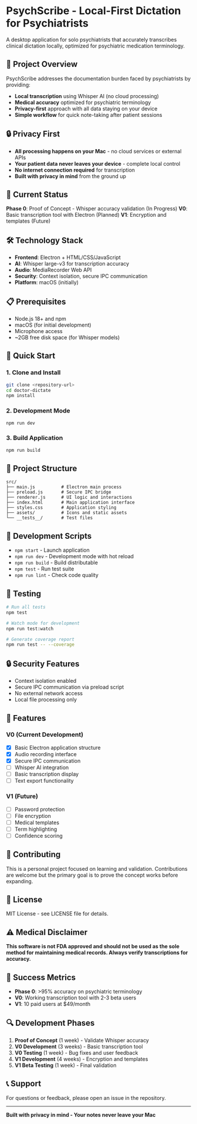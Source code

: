 # PsychScribe - Local-First Dictation for Psychiatrists

A desktop application for solo psychiatrists that accurately transcribes clinical dictation locally, optimized for psychiatric medication terminology.

## 🎯 Project Overview

PsychScribe addresses the documentation burden faced by psychiatrists by providing:
- **Local transcription** using Whisper AI (no cloud processing)
- **Medical accuracy** optimized for psychiatric terminology
- **Privacy-first** approach with all data staying on your device
- **Simple workflow** for quick note-taking after patient sessions

## 🔒 Privacy First

- **All processing happens on your Mac** - no cloud services or external APIs
- **Your patient data never leaves your device** - complete local control
- **No internet connection required** for transcription
- **Built with privacy in mind** from the ground up

## 🚀 Current Status

**Phase 0**: Proof of Concept - Whisper accuracy validation (In Progress)
**V0**: Basic transcription tool with Electron (Planned)
**V1**: Encryption and templates (Future)

## 🛠️ Technology Stack

- **Frontend**: Electron + HTML/CSS/JavaScript
- **AI**: Whisper large-v3 for transcription accuracy
- **Audio**: MediaRecorder Web API
- **Security**: Context isolation, secure IPC communication
- **Platform**: macOS (initially)

## 📋 Prerequisites

- Node.js 18+ and npm
- macOS (for initial development)
- Microphone access
- ~2GB free disk space (for Whisper models)

## 🚀 Quick Start

### 1. Clone and Install
```bash
git clone <repository-url>
cd doctor-dictate
npm install
```

### 2. Development Mode
```bash
npm run dev
```

### 3. Build Application
```bash
npm run build
```

## 📁 Project Structure

```
src/
├── main.js          # Electron main process
├── preload.js       # Secure IPC bridge
├── renderer.js      # UI logic and interactions
├── index.html       # Main application interface
├── styles.css       # Application styling
├── assets/          # Icons and static assets
└── __tests__/       # Test files
```

## 🔧 Development Scripts

- `npm start` - Launch application
- `npm run dev` - Development mode with hot reload
- `npm run build` - Build distributable
- `npm test` - Run test suite
- `npm run lint` - Check code quality

## 🧪 Testing

```bash
# Run all tests
npm test

# Watch mode for development
npm run test:watch

# Generate coverage report
npm run test -- --coverage
```

## 🔒 Security Features

- Context isolation enabled
- Secure IPC communication via preload script
- No external network access
- Local file processing only

## 📱 Features

### V0 (Current Development)
- [x] Basic Electron application structure
- [x] Audio recording interface
- [x] Secure IPC communication
- [ ] Whisper AI integration
- [ ] Basic transcription display
- [ ] Text export functionality

### V1 (Future)
- [ ] Password protection
- [ ] File encryption
- [ ] Medical templates
- [ ] Term highlighting
- [ ] Confidence scoring

## 🤝 Contributing

This is a personal project focused on learning and validation. Contributions are welcome but the primary goal is to prove the concept works before expanding.

## 📄 License

MIT License - see LICENSE file for details.

## ⚠️ Medical Disclaimer

**This software is not FDA approved and should not be used as the sole method for maintaining medical records. Always verify transcriptions for accuracy.**

## 🎯 Success Metrics

- **Phase 0**: >95% accuracy on psychiatric terminology
- **V0**: Working transcription tool with 2-3 beta users
- **V1**: 10 paid users at $49/month

## 🔍 Development Phases

1. **Proof of Concept** (1 week) - Validate Whisper accuracy
2. **V0 Development** (3 weeks) - Basic transcription tool
3. **V0 Testing** (1 week) - Bug fixes and user feedback
4. **V1 Development** (4 weeks) - Encryption and templates
5. **V1 Beta Testing** (1 week) - Final validation

## 📞 Support

For questions or feedback, please open an issue in the repository.

---

**Built with privacy in mind - Your notes never leave your Mac**

